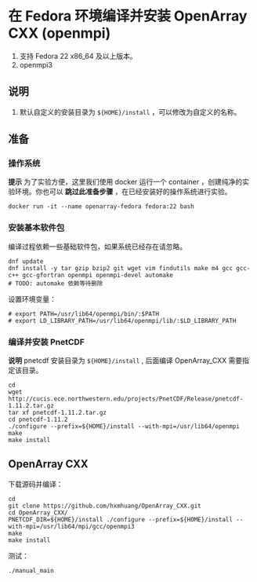 # 在 Fedora 环境编译并安装 OpenArray CXX (openmpi)

1. 支持 Fedora 22 x86_64 及以上版本。
2. openmpi3

## 说明

1. 默认自定义的安装目录为 `${HOME}/install` ，可以修改为自定义的名称。

## 准备

### 操作系统

**提示** 为了实验方便，这里我们使用 docker 运行一个 container ，创建纯净的实验环境。你也可以 **跳过此准备步骤** ，在已经安装好的操作系统进行实验。

```shell
docker run -it --name openarray-fedora fedora:22 bash
```

### 安装基本软件包

编译过程依赖一些基础软件包，如果系统已经存在请忽略。

```shell
dnf update
dnf install -y tar gzip bzip2 git wget vim findutils make m4 gcc gcc-c++ gcc-gfortran openmpi openmpi-devel automake
# TODO: automake 依赖等待删除
```

设置环境变量：

```shell
# export PATH=/usr/lib64/openmpi/bin/:$PATH
# export LD_LIBRARY_PATH=/usr/lib64/openmpi/lib/:$LD_LIBRARY_PATH
```

### 编译并安装 PnetCDF

**说明** pnetcdf 安装目录为 `${HOME}/install` , 后面编译 OpenArray_CXX 需要指定该目录。

```shell
cd
wget http://cucis.ece.northwestern.edu/projects/PnetCDF/Release/pnetcdf-1.11.2.tar.gz
tar xf pnetcdf-1.11.2.tar.gz
cd pnetcdf-1.11.2
./configure --prefix=${HOME}/install --with-mpi=/usr/lib64/openmpi
make
make install
```

## OpenArray CXX

下载源码并编译：

```shell
cd
git clone https://github.com/hxmhuang/OpenArray_CXX.git
cd OpenArray_CXX/
PNETCDF_DIR=${HOME}/install ./configure --prefix=${HOME}/install --with-mpi=/usr/lib64/mpi/gcc/openmpi3
make
make install
```

测试：

```shell
./manual_main
```

